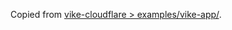 Copied from [vike-cloudflare > examples/vike-app/](https://github.com/vikejs/vike-cloudflare/tree/e0d51b44ae9cfa226e21866112c3076b30fa40ab/examples/vike-app).
